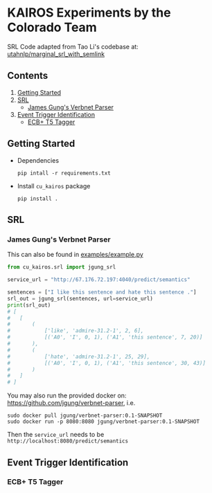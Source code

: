 # KAIROS Experiments by the Colorado Team

SRL Code adapted from Tao Li's codebase at: [utahnlp/marginal_srl_with_semlink](https://github.com/utahnlp/marginal_srl_with_semlink)

## Contents
1. [Getting Started](#getting-started)
2. [SRL](#srl)
   - [James Gung's Verbnet Parser](#james-gungs-verbnet-parser)
3. [Event Trigger Identification](#event-trigger-identification)
   - [ECB+ T5 Tagger](#ecb-t5-tagger)

## Getting Started

- Dependencies
    ```shell
    pip intall -r requirements.txt
    ```

- Install `cu_kairos` package
    ```shell
    pip install .
    ```

## SRL

### James Gung's Verbnet Parser

This can also be found in [examples/example.py](examples/example.py)
```python
from cu_kairos.srl import jgung_srl

service_url = "http://67.176.72.197:4040/predict/semantics"

sentences = ["I like this sentence and hate this sentence ."]
srl_out = jgung_srl(sentences, url=service_url)
print(srl_out)
# [
#   [   
#       (
#           ['like', 'admire-31.2-1', 2, 6], 
#           [('A0', 'I', 0, 1), ('A1', 'this sentence', 7, 20)]
#       ), 
#       (
#           ['hate', 'admire-31.2-1', 25, 29], 
#           [('A0', 'I', 0, 1), ('A1', 'this sentence', 30, 43)]
#       )
#   ]
# ]
```

You may also run the provided docker on: https://github.com/jgung/verbnet-parser, i.e.

```shell
sudo docker pull jgung/verbnet-parser:0.1-SNAPSHOT
sudo docker run -p 8080:8080 jgung/verbnet-parser:0.1-SNAPSHOT
```

Then the `service_url` needs to be `http://localhost:8080/predict/semantics`

## Event Trigger Identification

### ECB+ T5 Tagger
